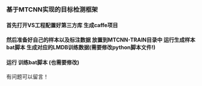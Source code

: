 ### 基于MTCNN实现的目标检测框架
#### 首先打开VS工程配置好第三方库 生成caffe项目
#### 然后准备好自己的样本以及标注数据 放置到MTCNN-TRAIN目录中 运行生成样本bat脚本 生成对应的LMDB训练数据(需要修改python脚本文件!)
#### 运行 训练bat脚本 (也需要修改)
有问题可以留言！
